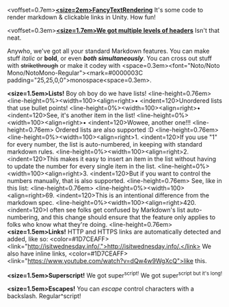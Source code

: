 <voffset=0.7em><u><b><size=2em>FancyTextRendering</size></b></u></voffset>
It's some code to render markdown & clickable links in Unity. How fun!

<voffset=0.3em><u><b><size=1.7em>We got multiple levels of headers</size></b></u></voffset>
Isn't that neat.

Anywho, we've got all your standard Markdown features. You can make stuff <i>italic</i> or <b>bold</b>, or even <i><b>both simultaneously</b></i>. You can cross out stuff with <s>strikethrough</s> or make it codey with <space=0.3em><font="Noto/Noto Mono/NotoMono-Regular"><mark=#0000003C padding="25,25,0,0">monospace</font></mark><space=0.3em>.

<b><size=1.5em>Lists!</size></b>
Boy oh boy do we have lists!
<line-height=0.76em></line-height>
<line-height=0%><width=100><align=right>•</width></align>
</line-height><indent=120>Unordered lists that use bullet points!</indent>
<line-height=0%><width=100><align=right>•</width></align>
</line-height><indent=120>See, it's another item in the list!</indent>
<line-height=0%><width=100><align=right>•</width></align>
</line-height><indent=120>Wowee, another one!!!</indent>
<line-height=0.76em></line-height>
Ordered lists are also supported :D
<line-height=0.76em></line-height>
<line-height=0%><width=100><align=right>1.</width></align>
</line-height><indent=120>If you use "1" for every number, the list is auto-numbered, in keeping with standard markdown rules.</indent>
<line-height=0%><width=100><align=right>2.</width></align>
</line-height><indent=120>This makes it easy to insert an item in the list without having to update the number for every single item in the list.</indent>
<line-height=0%><width=100><align=right>3.</width></align>
</line-height><indent=120>But if you want to control the numbers manually, that is also supported.</indent>
<line-height=0.76em></line-height>
See, like in this list:
<line-height=0.76em></line-height>
<line-height=0%><width=100><align=right>69.</width></align>
</line-height><indent=120>This is an intentional difference from the markdown spec.</indent>
<line-height=0%><width=100><align=right>420.</width></align>
</line-height><indent=120>I often see folks get confused by Markdown's list auto-numbering, and this change should ensure that the feature only applies to folks who know what they're doing.</indent>
<line-height=0.76em></line-height>
<b><size=1.5em>Links!</size></b>
HTTP and HTTPS links are automatically detected and added, like so: <color=#1D7CEAFF><link="http://isitwednesday.info/.">http://isitwednesday.info/.</link></color> We also have inline links, <color=#1D7CEAFF><link="https://www.youtube.com/watch?v=dQw4w9WgXcQ">like this</link></color>.

<b><size=1.5em>Superscript!</size></b>
We got super<sup>script!</sup> We got super<sup>script but it's long!</sup>

<b><size=1.5em>Escapes!</size></b>
You can *escape* control characters with a backslash. Regular^script!